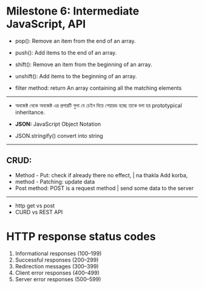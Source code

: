 # Milestone 6: Intermediate JavaScript, API

- pop(): Remove an item from the end of an array.
- push(): Add items to the end of an array.
- shift(): Remove an item from the beginning of an array.
- unshift(): Add items to the beginning of an array.

- filter method: return An array containing all the matching elements

---

- অবজেক্ট থেকে অবজেক্ট এর প্রপারটি গুলা যে চেইন দিয়ে শেয়ারড হচ্ছে তাকে বলা হয় prototypical inheritance.

- **JSON:** JavaScript Object Notation
- JSON.stringify() convert into string

---
## CRUD:
- Method - Put: check if already there no effect, | na thakla Add korba,
- method - Patching: update data
- Post method: POST is a request method | send some data to the server

---
- http get vs post
- CURD vs REST API

# HTTP response status codes

1. Informational responses (100–199)
2. Successful responses (200–299)
3. Redirection messages (300–399)
4. Client error responses (400–499)
5. Server error responses (500–599)
 

